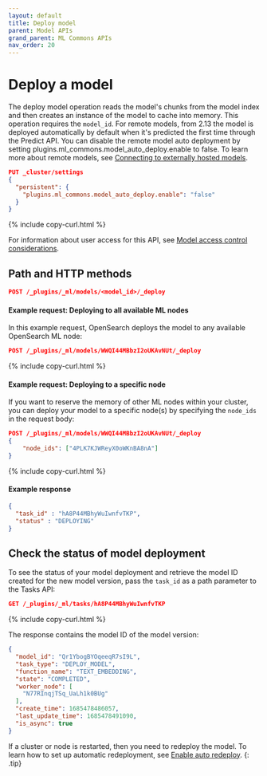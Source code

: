 ```yaml
---
layout: default
title: Deploy model
parent: Model APIs
grand_parent: ML Commons APIs
nav_order: 20
---
```


# Deploy a model

The deploy model operation reads the model's chunks from the model index and then creates an instance of the model to cache into memory. This operation requires the `model_id`. For remote models, from 2.13 the model is deployed automatically by default when it's predicted the first time through the Predict API. You can disable the remote model auto deployment by setting plugins.ml_commons.model_auto_deploy.enable to false. To learn more about remote models, see [Connecting to externally hosted models]({{site.url}}{{site.baseurl}}/ml-commons-plugin/remote-models/index).

```json
PUT _cluster/settings
{
  "persistent": {
    "plugins.ml_commons.model_auto_deploy.enable": "false"
  }
}
```
{% include copy-curl.html %}

For information about user access for this API, see [Model access control considerations]({{site.url}}{{site.baseurl}}/ml-commons-plugin/api/model-apis/index/#model-access-control-considerations).

## Path and HTTP methods

```json
POST /_plugins/_ml/models/<model_id>/_deploy
```

#### Example request: Deploying to all available ML nodes

In this example request, OpenSearch deploys the model to any available OpenSearch ML node:

```json
POST /_plugins/_ml/models/WWQI44MBbzI2oUKAvNUt/_deploy
```
{% include copy-curl.html %}

#### Example request: Deploying to a specific node

If you want to reserve the memory of other ML nodes within your cluster, you can deploy your model to a specific node(s) by specifying the `node_ids` in the request body:

```json
POST /_plugins/_ml/models/WWQI44MBbzI2oUKAvNUt/_deploy
{
    "node_ids": ["4PLK7KJWReyX0oWKnBA8nA"]
}
```
{% include copy-curl.html %}

#### Example response

```json
{
  "task_id" : "hA8P44MBhyWuIwnfvTKP",
  "status" : "DEPLOYING"
}
```

## Check the status of model deployment

To see the status of your model deployment and retrieve the model ID created for the new model version, pass the `task_id` as a path parameter to the Tasks API:

```json
GET /_plugins/_ml/tasks/hA8P44MBhyWuIwnfvTKP
```
{% include copy-curl.html %}

The response contains the model ID of the model version:

```json
{
  "model_id": "Qr1YbogBYOqeeqR7sI9L",
  "task_type": "DEPLOY_MODEL",
  "function_name": "TEXT_EMBEDDING",
  "state": "COMPLETED",
  "worker_node": [
    "N77RInqjTSq_UaLh1k0BUg"
  ],
  "create_time": 1685478486057,
  "last_update_time": 1685478491090,
  "is_async": true
}
```

If a cluster or node is restarted, then you need to redeploy the model. To learn how to set up automatic redeployment, see [Enable auto redeploy]({{site.url}}{{site.baseurl}}/ml-commons-plugin/cluster-settings/#enable-auto-redeploy).
{: .tip} 